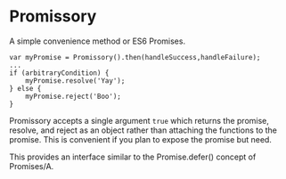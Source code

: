 # Promissory
A simple convenience method or ES6 Promises.

    var myPromise = Promissory().then(handleSuccess,handleFailure);
    ...
    if (arbitraryCondition) {
        myPromise.resolve('Yay');
    } else {
        myPromise.reject('Boo');
    }

Promissory accepts a single argument `true` which returns the promise, resolve, and reject as an object rather than attaching the functions to the promise. This is convenient if you plan to expose the promise but need.

This provides an interface similar to the Promise.defer() concept of Promises/A.
